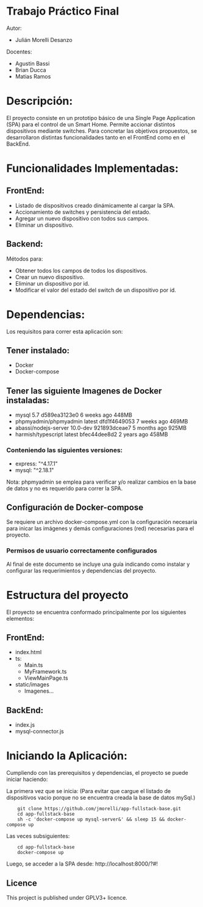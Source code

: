 # Trabajo Práctico Final

Autor:
* Julián Morelli Desanzo

Docentes:
* Agustin Bassi
* Brian Ducca
* Matias Ramos

# Descripción:

El proyecto consiste en un prototipo básico de una Single Page Application (SPA) para el control de un Smart Home. Permite accionar distintos dispositivos mediante switches.
Para concretar las objetivos propuestos, se desarrollaron distintas funcionalidades tanto en el FrontEnd como en el BackEnd.

# Funcionalidades Implementadas:

## FrontEnd:

* Listado de dispositivos creado dinámicamente al cargar la SPA.
* Accionamiento de switches y persistencia del estado.
* Agregar un nuevo dispositivo con todos sus campos.
* Eliminar un dispositivo.


## Backend:

Métodos para:    
- Obtener todos los campos de todos los dispositivos.
- Crear un nuevo dispositivo.
- Eliminar un dispositivo por id.
- Modificar el valor del estado del switch de un dispositivo por id.


# Dependencias:

Los requisitos para correr esta aplicación son:

## Tener instalado: 

* Docker 
* Docker-compose

## Tener las siguiente Imagenes de Docker instaladas:

* mysql                   5.7                 d589ea3123e0        6 weeks ago         448MB
* phpmyadmin/phpmyadmin   latest              dfd1f4649053        7 weeks ago         469MB
* abassi/nodejs-server    10.0-dev            921893dceae7        5 months ago        925MB
* harmish/typescript      latest              bfec44dee8d2        2 years ago         458MB

### Conteniendo las siguientes versiones:

* express: "^4.17.1"
* mysql: "^2.18.1"

Nota: phpmyadmin se emplea para verificar y/o realizar cambios en la base de datos y no es requerido para correr la SPA.

## Configuración de Docker-compose

Se requiere un archivo docker-compose.yml con la configuración necesaria para inicar las imágenes y demás configuraciones (red) necesarias para el proyecto.

### Permisos de usuario correctamente configurados


Al final de este documento se incluye una guía indicando como instalar y configurar las requerimientos y dependencias del proyecto.


# Estructura del proyecto

El proyecto se encuentra conformado principalmente por los siguientes elementos:

## FrontEnd:
- index.html
- ts:
  - Main.ts
  - MyFramework.ts
  - ViewMainPage.ts
- static/images
  - Imagenes...

## BackEnd:
- index.js
- mysql-connector.js


# Iniciando la Aplicación:

Cumpliendo con las prerequisitos y dependencias, el proyecto se puede iniciar haciendo:

La primera vez que se inicia: (Para evitar que cargue el listado de dispositivos vacio porque no se encuentra creada la base de datos mySql.)
```
    git clone https://github.com/jmorelli/app-fullstack-base.git
    cd app-fullstack-base
    sh -c 'docker-compose up mysql-server&' && sleep 15 && docker-compose up
```

Las veces subsiguientes:
```
    cd app-fullstack-base
    docker-compose up
```

Luego, se acceder a la SPA desde: http://localhost:8000/?#!


## Licence

This project is published under GPLV3+ licence.
